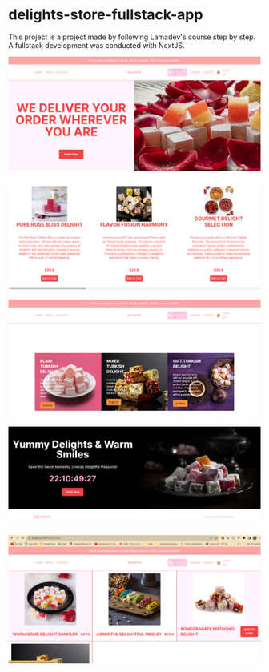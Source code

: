 # delights-store-fullstack-app
This project is a project made by following Lamadev's course step by step. A fullstack development was conducted with NextJS.

![homepage.png](https://github.com/mutluf/delights-store-fullstack-app/blob/main/delights-store-app/public/temporary/delights-ss/homepage.png)
<br/>
<br/>
![slider.jpg.png](https://github.com/mutluf/delights-store-fullstack-app/blob/main/delights-store-app/public/temporary/delights-ss/slider.jpg.png)
<br/>
<br/>
![menu.jpg.png](https://github.com/mutluf/delights-store-fullstack-app/blob/main/delights-store-app/public/temporary/delights-ss/menu.jpg.png)
<br/>
<br/>
![offer.jpg.png](https://github.com/mutluf/delights-store-fullstack-app/blob/main/delights-store-app/public/temporary/delights-ss/offer.jpg.png)
<br/>
<br/>
![mixed.jpg.png](https://github.com/mutluf/delights-store-fullstack-app/blob/main/delights-store-app/public/temporary/delights-ss/mixed.jpg.png)
<br/>
<br/>
<br/>
